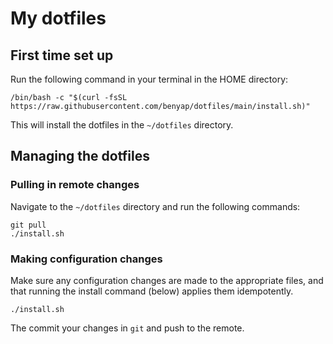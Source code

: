 # My dotfiles

## First time set up

Run the following command in your terminal in the HOME directory:

```
/bin/bash -c "$(curl -fsSL https://raw.githubusercontent.com/benyap/dotfiles/main/install.sh)"
```

This will install the dotfiles in the `~/dotfiles` directory.

## Managing the dotfiles

### Pulling in remote changes

Navigate to the `~/dotfiles` directory and run the following commands:

```
git pull
./install.sh
```

### Making configuration changes

Make sure any configuration changes are made to the appropriate files,
and that running the install command (below) applies them idempotently.

```
./install.sh
```

The commit your changes in `git` and push to the remote.




